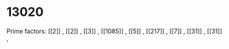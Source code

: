 # 13020

Prime factors: [[2]] , [[2]] , [[3]] , [[1085]] , [[5]] , [[217]] , [[7]] , [[31]] , [[31]] , 
